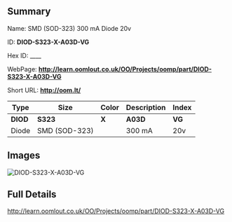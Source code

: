 

## Summary
 
Name:  SMD (SOD-323) 300 mA Diode 20v 

ID: __DIOD-S323-X-A03D-VG__

Hex ID: ____

WebPage: __http://learn.oomlout.co.uk/OO/Projects/oomp/part/DIOD-S323-X-A03D-VG__

Short URL: __http://oom.lt/__


| Type   | Size   | Color   | Description   | Index   |    
| ----- | ------   | ------   | -----   | ----   |    
| __DIOD__   					| __S323__   					| __X__    						| __A03D__    					| __VG__ |    
| Diode		| SMD (SOD-323)	| 		| 300 mA	| 20v	|

## Images
![DIOD-S323-X-A03D-VG](http://oomlout.com/oomp-gen/parts/DIOD-S323-X-A03D-VG/DIOD-S323-X-A03D-VG_420.jpg)

## Full Details

 http://learn.oomlout.co.uk/OO/Projects/oomp/part/DIOD-S323-X-A03D-VG

